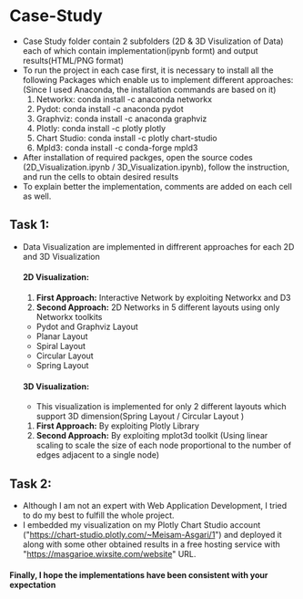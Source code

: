 # Case-Study

- Case Study folder contain 2 subfolders (2D & 3D Visulization of Data) each of which contain implementation(ipynb formt) and output results(HTML/PNG format) 
- To run the project in each case first, it is necessary to install all the following Packages which enable us to implement different approaches:
(Since I used Anaconda, the installation commands are based on it)
  1. Networkx: conda install -c anaconda networkx
  2. Pydot: conda install -c anaconda pydot
  3. Graphviz: conda install -c anaconda graphviz
  4. Plotly: conda install -c plotly plotly 
  5. Chart Studio: conda install -c plotly chart-studio
  6. Mpld3: conda install -c conda-forge mpld3 
- After installation of required packges, open the source codes (2D_Visualization.ipynb / 3D_Visualization.ipynb), follow the instruction, and run the cells to obtain desired results
- To explain better the implementation, comments are added on each cell as well.

## Task 1:
- Data Visualization are implemented in diffrerent approaches for each 2D and 3D Visualization 
  #### 2D Visualization:
  1. **First Approach:** Interactive Network by exploiting Networkx and D3
  2. **Second Approach:** 2D Networks in 5 different layouts using only Networkx toolkits
    - Pydot and Graphviz Layout 
    - Planar Layout
    - Spiral Layout
    - Circular Layout
    - Spring Layout
  #### 3D Visualization:
   - This visualization is implemented for only 2 different layouts which support 3D dimension(Spring Layout / Circular Layout )
   1. **First Approach:** By exploiting Plotly Library
   2. **Second Approach:** By exploiting mplot3d toolkit (Using linear scaling to scale the size of each node proportional to the number of edges adjacent to a single node)
 
 ## Task 2:
- Although I am not an expert with Web Application Development, I tried to do my best to fulfill the whole project.
- I embedded  my visualization on my Plotly Chart Studio account ("https://chart-studio.plotly.com/~Meisam-Asgari/1") and deployed it along with some other obtained results in a free hosting service with "https://masgarioe.wixsite.com/website" URL.

#### Finally, I hope the implementations have been  consistent with your expectation


